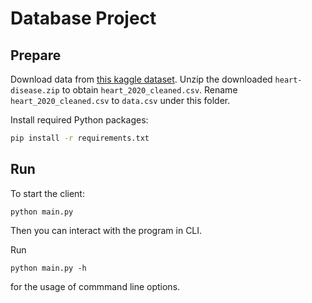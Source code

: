 # Database Project

## Prepare

Download data from [this kaggle dataset](https://www.kaggle.com/datasets/kamilpytlak/personal-key-indicators-of-heart-disease). Unzip the downloaded `heart-disease.zip` to obtain `heart_2020_cleaned.csv`. Rename `heart_2020_cleaned.csv` to `data.csv` under this folder.

Install required Python packages:
```bash
pip install -r requirements.txt
```

## Run

To start the client:
```
python main.py
```
Then you can interact with the program in CLI.

Run
```
python main.py -h
```
for the usage of commmand line options.
